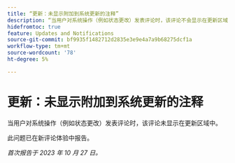 ```yaml
---
title: “更新：未显示附加到系统更新的注释”
description: “当用户对系统操作（例如状态更改）发表评论时，该评论不会显示在更新区域。 "
hidefromtoc: true
feature: Updates and Notifications
source-git-commit: bf9935f1482712d2835e3e9e4a7a9b68275dcf1a
workflow-type: tm+mt
source-wordcount: '78'
ht-degree: 5%

---
```



# 更新：未显示附加到系统更新的注释

<!--

>[!NOTE]
>
>This issue has been closed because it is working as designed.

-->

当用户对系统操作（例如状态更改）发表评论时，该评论未显示在更新区域中。

此问题已在新评论体验中报告。

_首次报告于 2023 年 10 月 27 日。_
